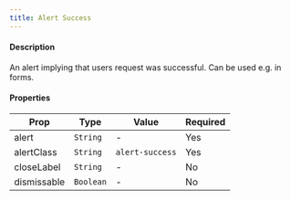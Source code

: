 ```yaml
---
title: Alert Success
---
```


#### Description

An alert implying that users request was successful. Can be used e.g. in forms.

#### Properties

| Prop        | Type      | Value           | Required |
| ----------- | --------- | --------------- | -------- |
| alert       | `String`  | -               | Yes      |
| alertClass  | `String`  | `alert-success` | Yes      |
| closeLabel  | `String`  | -               | No       |
| dismissable | `Boolean` | -               | No       |
